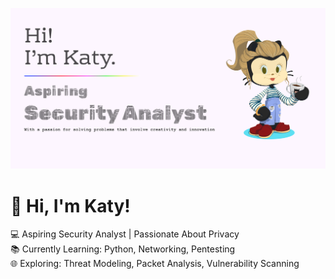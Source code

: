 ![Header](bannerGithub.png)

# 👋 Hi, I'm Katy!

💻 Aspiring Security Analyst | Passionate About Privacy  
📚 Currently Learning: Python, Networking, Pentesting  
🌐 Exploring: Threat Modeling, Packet Analysis, Vulnerability Scanning

<!---
KatyFrancesA/KatyFrancesA is a ✨ special ✨ repository because its `README.md` (this file) appears on your GitHub profile.
You can click the Preview link to take a look at your changes.
--->
